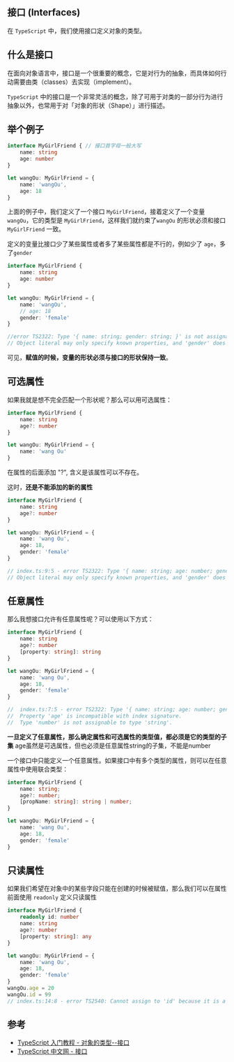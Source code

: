 ## 接口 (Interfaces)

在 `TypeScript` 中，我们使用接口定义对象的类型。

## 什么是接口

在面向对象语言中，接口是一个很重要的概念，它是对行为的抽象，而具体如何行动需要由类（classes）去实现（implement）。

`TypeScript` 中的接口是一个非常灵活的概念，除了可用于对类的一部分行为进行抽象以外，也常用于对「对象的形状（Shape）」进行描述。

## 举个例子

```typescript
interface MyGirlFriend { // 接口首字母一般大写
    name: string
    age: number
}

let wangOu: MyGirlFriend = {
    name: 'wangOu',
    age: 18
}
```

上面的例子中，我们定义了一个接口 `MyGirlFriend`，接着定义了一个变量 `wangOu`，它的类型是 `MyGirlFriend`，这样我们就约束了`wangOu` 的形状必须和接口 `MyGirlFriend` 一致。

定义的变量比接口少了某些属性或者多了某些属性都是不行的，例如少了 `age`，多了`gender`

```typescript
interface MyGirlFriend {
    name: string
    age: number
}

let wangOu: MyGirlFriend = {
    name: 'wangOu',
    // age: 18
    gender: 'female'
}

//error TS2322: Type '{ name: string; gender: string; }' is not assignable to type 'MyGirlFriend'.
// Object literal may only specify known properties, and 'gender' does not exist in type 'MyGirlFriend'.
```
可见，**赋值的时候，变量的形状必须与接口的形状保持一致**。

## 可选属性

如果我就是想不完全匹配一个形状呢？那么可以用可选属性：

```typescript
interface MyGirlFriend {
    name: string
    age?: number
}

let wangOu: MyGirlFriend = {
    name: 'wang Ou'
}
```

在属性的后面添加 "?", 含义是该属性可以不存在。

这时，**还是不能添加的新的属性**

```typescript
interface MyGirlFriend {
    name: string
    age?: number
}

let wangOu: MyGirlFriend = {
    name: 'wang Ou',
    age: 18,
    gender: 'female'
}

// index.ts:9:5 - error TS2322: Type '{ name: string; age: number; gender: string; }' is not assignable to type 'MyGirlFriend'.
// Object literal may only specify known properties, and 'gender' does not exist in type 'MyGirlFriend'.
```

## 任意属性

那么我想接口允许有任意属性呢？可以使用以下方式：

```typescript
interface MyGirlFriend {
    name: string
    age?: number
    [property: string]: string
}

let wangOu: MyGirlFriend = {
    name: 'wang Ou',
    age: 18,
    gender: 'female'
}

//  index.ts:7:5 - error TS2322: Type '{ name: string; age: number; gender: string; }' is not assignable to type 'MyGirlFriend'.
//  Property 'age' is incompatible with index signature.
//  Type 'number' is not assignable to type 'string'.
```

**一旦定义了任意属性，那么确定属性和可选属性的类型值，都必须是它的类型的子集** age虽然是可选属性，但也必须是任意属性string的子集，不能是number

一个接口中只能定义一个任意属性。如果接口中有多个类型的属性，则可以在任意属性中使用联合类型：

```typescript
interface MyGirlFriend {
    name: string;
    age?: number;
    [propName: string]: string | number;
}

let wangOu: MyGirlFriend = {
    name: 'wang Ou',
    age: 18,
    gender: 'female'
}
```

## 只读属性

如果我们希望在对象中的某些字段只能在创建的时候被赋值，那么我们可以在属性前面使用 `readonly` 定义只读属性

```typescript
interface MyGirlFriend {
    readonly id: number
    name: string
    age?: number
    [property: string]: any
}

let wangOu: MyGirlFriend = {
    name: 'wang Ou',
    age: 18,
    gender: 'female'
}
wangOu.age = 20
wangOu.id = 99
// index.ts:14:8 - error TS2540: Cannot assign to 'id' because it is a read-only property.
```

## 参考

-   [TypeScript 入门教程 - 对象的类型--接口](https://ts.xcatliu.com/basics/type-of-object-interfaces)
-   [TypeScript 中文网 - 接口](https://www.tslang.cn/docs/handbook/interfaces.html)
